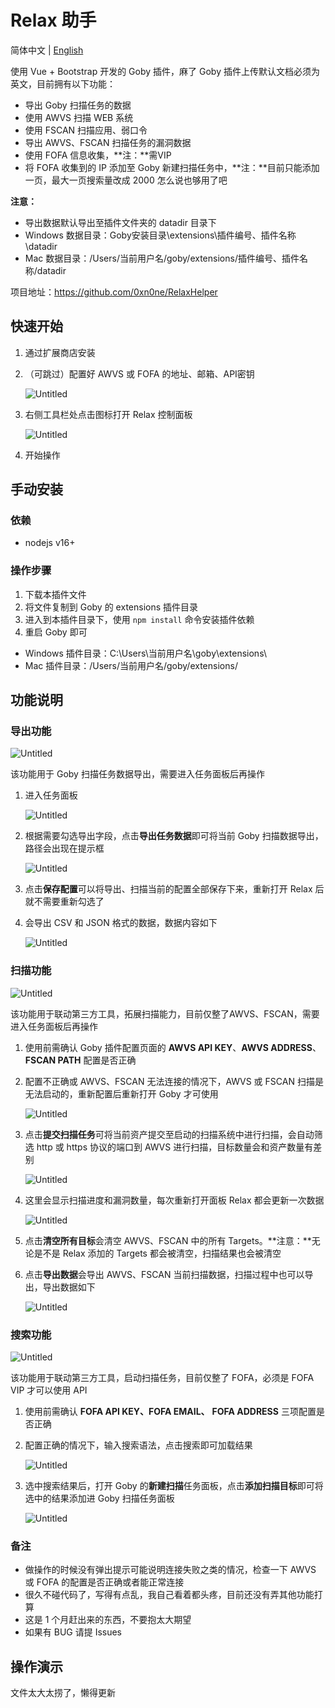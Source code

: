 # Relax 助手

简体中文 | [English](https://github.com/0xn0ne/RelaxHelper/blob/main/README.md)

使用 Vue + Bootstrap 开发的 Goby 插件，麻了 Goby 插件上传默认文档必须为英文，目前拥有以下功能：

- 导出 Goby 扫描任务的数据
- 使用 AWVS 扫描 WEB 系统
- 使用 FSCAN 扫描应用、弱口令
- 导出 AWVS、FSCAN 扫描任务的漏洞数据
- 使用 FOFA 信息收集，**注：**需VIP
- 将 FOFA 收集到的 IP 添加至 Goby 新建扫描任务中，**注：**目前只能添加一页，最大一页搜索量改成 2000 怎么说也够用了吧

**注意：**

- 导出数据默认导出至插件文件夹的 datadir 目录下
- Windows 数据目录：Goby安装目录\extensions\插件编号、插件名称\datadir
- Mac 数据目录：/Users/当前用户名/goby/extensions/插件编号、插件名称/datadir

项目地址：<https://github.com/0xn0ne/RelaxHelper>

## 快速开始

1. 通过扩展商店安装
2. （可跳过）配置好 AWVS 或 FOFA 的地址、邮箱、API密钥

    ![Untitled](https://github.com/0xn0ne/RelaxHelper/blob/main/src/assets/images/Untitled.png?raw=true)

3. 右侧工具栏处点击图标打开 Relax 控制面板

    ![Untitled](https://github.com/0xn0ne/RelaxHelper/blob/main/src/assets/images/Untitled%201.png?raw=true)

4. 开始操作

## 手动安装

### 依赖

- nodejs v16+

### 操作步骤

1. 下载本插件文件
2. 将文件复制到 Goby 的 extensions 插件目录
3. 进入到本插件目录下，使用 `npm install` 命令安装插件依赖
4. 重启 Goby 即可

- Windows 插件目录：C:\Users\当前用户名\goby\extensions\
- Mac 插件目录：/Users/当前用户名/goby/extensions/

## 功能说明

### 导出功能

![Untitled](https://github.com/0xn0ne/RelaxHelper/blob/main/src/assets/images/Untitled%202.png?raw=true)

该功能用于 Goby 扫描任务数据导出，需要进入任务面板后再操作

1. 进入任务面板

    ![Untitled](https://github.com/0xn0ne/RelaxHelper/blob/main/src/assets/images/Untitled%203.png?raw=true)

2. 根据需要勾选导出字段，点击**导出任务数据**即可将当前 Goby 扫描数据导出，路径会出现在提示框

    ![Untitled](https://github.com/0xn0ne/RelaxHelper/blob/main/src/assets/images/Untitled%204.png?raw=true)

3. 点击**保存配置**可以将导出、扫描当前的配置全部保存下来，重新打开 Relax 后就不需要重新勾选了
4. 会导出 CSV 和 JSON 格式的数据，数据内容如下

    ![Untitled](https://github.com/0xn0ne/RelaxHelper/blob/main/src/assets/images/Untitled%205.png?raw=true)

### 扫描功能

![Untitled](https://github.com/0xn0ne/RelaxHelper/blob/main/src/assets/images/Untitled%206.png?raw=true)

该功能用于联动第三方工具，拓展扫描能力，目前仅整了AWVS、FSCAN，需要进入任务面板后再操作

1. 使用前需确认 Goby 插件配置页面的 **AWVS API KEY**、**AWVS ADDRESS**、**FSCAN PATH** 配置是否正确
2. 配置不正确或 AWVS、FSCAN 无法连接的情况下，AWVS 或 FSCAN 扫描是无法启动的，重新配置后重新打开 Goby 才可使用

    ![Untitled](https://github.com/0xn0ne/RelaxHelper/blob/main/src/assets/images/Untitled%207.png?raw=true)

3. 点击**提交扫描任务**可将当前资产提交至启动的扫描系统中进行扫描，会自动筛选 http 或 https 协议的端口到 AWVS 进行扫描，目标数量会和资产数量有差别

    ![Untitled](https://github.com/0xn0ne/RelaxHelper/blob/main/src/assets/images/Untitled%208.png?raw=true)

4. 这里会显示扫描进度和漏洞数量，每次重新打开面板 Relax 都会更新一次数据

    ![Untitled](https://github.com/0xn0ne/RelaxHelper/blob/main/src/assets/images/Untitled%209.png?raw=true)

5. 点击**清空所有目标**会清空 AWVS、FSCAN 中的所有 Targets。**注意：**无论是不是 Relax 添加的 Targets 都会被清空，扫描结果也会被清空
6. 点击**导出数据**会导出 AWVS、FSCAN 当前扫描数据，扫描过程中也可以导出，导出数据如下

    ![Untitled](https://github.com/0xn0ne/RelaxHelper/blob/main/src/assets/images/Untitled%2010.png?raw=true)

### 搜索功能

![Untitled](https://github.com/0xn0ne/RelaxHelper/blob/main/src/assets/images/Untitled%2011.png?raw=true)

该功能用于联动第三方工具，启动扫描任务，目前仅整了 FOFA，必须是 FOFA VIP 才可以使用 API

1. 使用前需确认 **FOFA API KEY、FOFA EMAIL、** **FOFA ADDRESS** 三项配置是否正确
2. 配置正确的情况下，输入搜索语法，点击搜索即可加载结果

    ![Untitled](https://github.com/0xn0ne/RelaxHelper/blob/main/src/assets/images/Untitled%2012.png?raw=true)

3. 选中搜索结果后，打开 Goby 的**新建扫描**任务面板，点击**添加扫描目标**即可将选中的结果添加进 Goby 扫描任务面板

    ![Untitled](https://github.com/0xn0ne/RelaxHelper/blob/main/src/assets/images/Untitled%2013.png?raw=true)

### 备注

- 做操作的时候没有弹出提示可能说明连接失败之类的情况，检查一下 AWVS 或 FOFA 的配置是否正确或者能正常连接
- 很久不碰代码了，写得有点乱，我自己看着都头疼，目前还没有弄其他功能打算
- 这是 1 个月赶出来的东西，不要抱太大期望
- 如果有 BUG 请提 Issues

## 操作演示

文件太大太捞了，懒得更新
